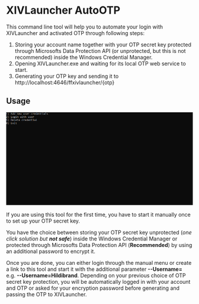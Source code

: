 # XIVLauncher AutoOTP

This command line tool will help you to automate your login with XIVLauncher and activated OTP through following steps:

 1. Storing your account name together with your OTP secret key protected through Microsofts Data Protection API (or unprotected, but this is not recommended) inside the Windows Credential Manager.
 2. Opening XIVLauncher.exe and waiting for its local OTP web service to start.
 3. Generating your OTP key and sending it to http://localhost:4646/ffxivlauncher/{otp}

## Usage

![Main menu](images/consolemain.png)

If you are using this tool for the first time, you have to start it manually once to set up your OTP secret key.

You have the choice between storing your OTP secret key unprotected (*one click solution but **not safe***) inside the Windows Credential Manager  or protected through Microsofts Data Protection API (**Recommended**) by using an additional password to encrypt it.

Once you are done, you can either login through the manual menu or create a link to this tool and start it with the additional parameter **--Username=** e.g. **--Username=Hildibrand**. Depending on your previous choice of OTP secret key protection, you will be automatically logged in with your account and OTP or asked for your encryption password before generating and passing the OTP to XIVLauncher.
